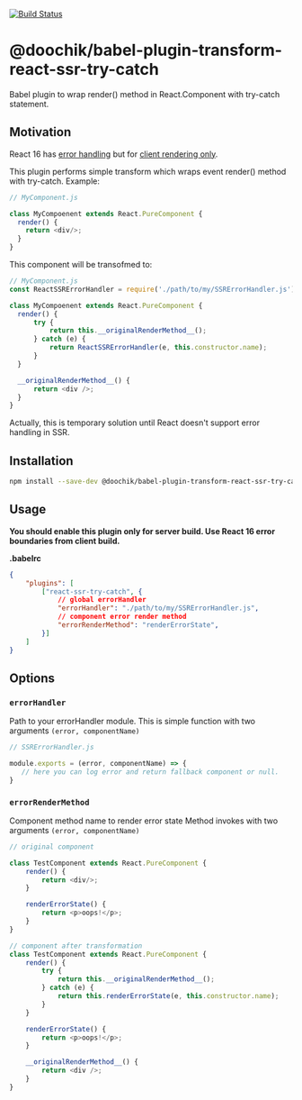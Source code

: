 [![Build Status](https://travis-ci.org/doochik/babel-plugin-transform-react-ssr-try-catch.svg?branch=master)](https://travis-ci.org/doochik/babel-plugin-transform-react-ssr-try-catch)

# @doochik/babel-plugin-transform-react-ssr-try-catch

Babel plugin to wrap render() method in React.Component with try-catch statement.

## Motivation

React 16 has [error handling](https://reactjs.org/blog/2017/09/26/react-v16.0.html#better-error-handling) but for [client rendering only](https://github.com/facebook/react/issues/10442).

This plugin performs simple transform which wraps event render() method with try-catch.
Example:
```js
// MyComponent.js

class MyCompoenent extends React.PureComponent {
  render() {
    return <div/>;
  }
}
```

This component will be transofmed to:
```js
// MyComponent.js
const ReactSSRErrorHandler = require('./path/to/my/SSRErrorHandler.js');

class MyCompoenent extends React.PureComponent {
  render() {
      try {
          return this.__originalRenderMethod__();
      } catch (e) {
          return ReactSSRErrorHandler(e, this.constructor.name);
      }
  }

  __originalRenderMethod__() {
      return <div />;
  }
}
```

Actually, this is temporary solution until React doesn't support error handling in SSR.

## Installation

```sh
npm install --save-dev @doochik/babel-plugin-transform-react-ssr-try-catch
```

## Usage

**You should enable this plugin only for server build. Use React 16 error boundaries from client build.**

**.babelrc**

```json
{
    "plugins": [
        ["react-ssr-try-catch", {
            // global errorHandler
            "errorHandler": "./path/to/my/SSRErrorHandler.js",
            // component error render method
            "errorRenderMethod": "renderErrorState",
        }]
    ]
}
```

## Options

### `errorHandler`

Path to your errorHandler module.
This is simple function with two arguments `(error, componentName)`

```js
// SSRErrorHandler.js

module.exports = (error, componentName) => {
   // here you can log error and return fallback component or null.
}
```

### `errorRenderMethod`

Component method name to render error state
Method invokes with two arguments `(error, componentName)`

```js
// original component

class TestComponent extends React.PureComponent {
    render() {
        return <div/>;
    }

    renderErrorState() {
        return <p>oops!</p>;
    }
}

// component after transformation
class TestComponent extends React.PureComponent {
    render() {
        try {
            return this.__originalRenderMethod__();
        } catch (e) {
            return this.renderErrorState(e, this.constructor.name);
        }
    }

    renderErrorState() {
        return <p>oops!</p>;
    }

    __originalRenderMethod__() {
        return <div />;
    }
}
```
